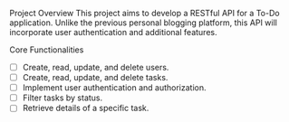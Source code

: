 Project Overview
This project aims to develop a RESTful API for a To-Do application. Unlike the previous personal blogging platform, this API will incorporate user authentication and additional features.

Core Functionalities
- [ ] Create, read, update, and delete users.
- [ ] Create, read, update, and delete tasks.
- [ ] Implement user authentication and authorization.
- [ ] Filter tasks by status.
- [ ] Retrieve details of a specific task.
